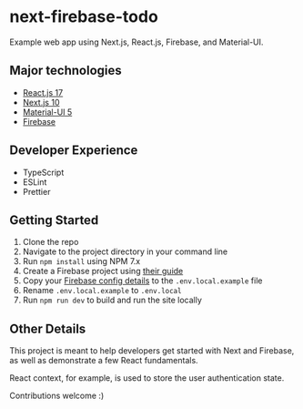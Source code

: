# next-firebase-todo

Example web app using Next.js, React.js, Firebase, and Material-UI.

## Major technologies

- [React.js 17](https://reactjs.org/)
- [Next.js 10](https://nextjs.org/)
- [Material-UI 5](https://next.material-ui.com/)
- [Firebase](https://firebase.google.com/)

## Developer Experience

- TypeScript
- ESLint
- Prettier

## Getting Started

1. Clone the repo
2. Navigate to the project directory in your command line
3. Run `npm install` using NPM 7.x
4. Create a Firebase project using [their guide](https://firebase.google.com/docs/web/setup)
5. Copy your [Firebase config details](https://firebase.google.com/docs/web/setup#config-object) to the `.env.local.example` file
6. Rename `.env.local.example` to `.env.local`
7. Run `npm run dev` to build and run the site locally

## Other Details

This project is meant to help developers get started with Next and Firebase, as well as demonstrate a few React fundamentals.

React context, for example, is used to store the user authentication state.

Contributions welcome :)
